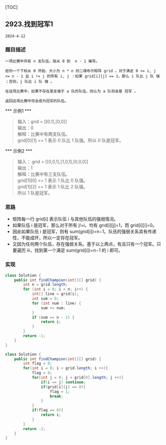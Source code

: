 [TOC]
## 2923.找到冠军1
```
2024-4-12
```
### 题目描述
```
一场比赛中共有 n 支队伍，按从 0 到  n - 1 编号。

给你一个下标从 0 开始、大小为 n * n 的二维布尔矩阵 grid 。对于满足 0 <= i, j <= n - 1 且 i != j 的所有 i, j ：如果 grid[i][j] == 1，那么 i 队比 j 队 强 ；否则，j 队比 i 队 强 。

在这场比赛中，如果不存在某支强于 a 队的队伍，则认为 a 队将会是 冠军 。

返回这场比赛中将会成为冠军的队伍。
```
*** 示例1 ***
> 输入：grid = [[0,1],[0,0]]      
> 输出：0     
> 解释：比赛中有两支队伍。  
> grid[0][1] == 1 表示 0 队比 1 队强。所以 0 队是冠军。           

*** 示例2 ***
> 输入： grid = [[0,0,1],[1,0,1],[0,0,0]]            
> 输出：1        
> 解释：比赛中有三支队伍。  
> grid[1][0] == 1 表示 1 队比 0 队强。  
> grid[1][2] == 1 表示 1 队比 2 队强。  
> 所以 1 队是冠军。                  

### 思路

+ 矩阵每一行 grid[i] 表示队伍 i 与其他队伍的强弱情况。
+ 如果队伍 i 是冠军，那么对于所有 j!=i，均有 grid[i][j]=1，而 grid[i][i]=0。
+ 因此如果队伍 i 是冠军，则有 sum(grid[i])=n−1。队伍的强弱关系具有传递性，不能成环，所以一定存在冠军。
+ 又因为任何两个队伍，存在强弱关系。基于以上两点，有且只有一个冠军。只要遍历 iii，找到第一个满足 sum(grid[i])=n−1 的 i 即可。 

### 实现
```java
class Solution {
    public int findChampion(int[][] grid) {
        int n = grid.length;
        for (int i = 0; i < n; i++) {
            int[] line = grid[i];
            int sum = 0;
            for (int num : line) {
                sum += num;
            }
            if (sum == n - 1) {
                return i;
            }
        }
        return -1;
    }
}
```
```java
class Solution {
    public int findChampion(int[][] grid) {
        int flag = 0;
        for(int i = 0; i < grid.length; i ++){
            flag = 0;
            for(int j = 0; j < grid[0].length; j ++){
                if(i == j) continue;
                if(grid[i][j] == 0){
                    flag = 1;
                    break;
                }
            }
            if(flag == 0){
                return i;
            }
        }
        return -1;
    }
}
```
